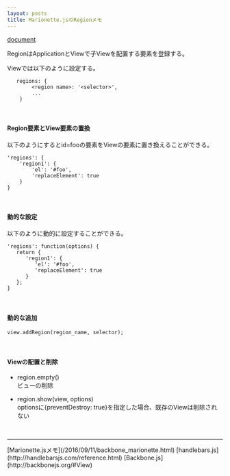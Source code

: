 ```yaml
---
layout: posts
title: Marionette.jsのRegionメモ
---
```

[document](http://marionettejs.com/docs/master/marionette.region.html)  

RegionはApplicationとViewで子Viewを配置する要素を登録する。

Viewでは以下のように設定する。

```
   regions: {
        <region name>: '<selector>',
        ...
    }
```
<br>

#### Region要素とView要素の置換
以下のようにするとid=fooの要素をViewの要素に置き換えることができる。

```
'regions': {
    'region1': {
        'el': '#foo',
        'replaceElement': true
    }
}
 ```
<br>

#### 動的な設定

以下のように動的に設定することができる。

```
'regions': function(options) { 
   return {
      'region1': {
         'el': '#foo',
         'replaceElement': true
      }
   };
}
```
<br>

#### 動的な追加

```
view.addRegion(region_name, selector);
```
<br>

#### Viewの配置と削除

* region.empty()  
ビューの削除

* region.show(view, options)  
optionsに{preventDestroy: true}を指定した場合、既存のViewは削除されない

<br>
<hr>
[Marionette.jsメモ](/2016/09/11/backbone_marionette.html)  
[handlebars.js](http://handlebarsjs.com/reference.html)  
[Backbone.js](http://backbonejs.org/#View)  
